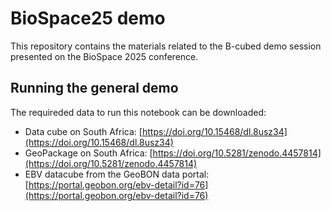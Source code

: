 # BioSpace25 demo

This repository contains the materials related to the B-cubed demo session presented on the BioSpace 2025 conference.

## Running the general demo

The requireded data to run this notebook can be downloaded:

* Data cube on South Africa: [https://doi.org/10.15468/dl.8usz34](https://doi.org/10.15468/dl.8usz34)
* GeoPackage on South Africa: [https://doi.org/10.5281/zenodo.4457814](https://doi.org/10.5281/zenodo.4457814)
* EBV datacube from the GeoBON data portal: [https://portal.geobon.org/ebv-detail?id=76](https://portal.geobon.org/ebv-detail?id=76)
